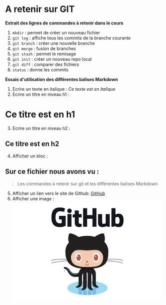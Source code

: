 # A retenir sur GIT

**Extrait  des lignes de commandes à retenir dans le cours**

1. `mkdir` : permet de créer un nouveau fichier
2. `git log` : affiche tous les commits de la branche courante
3. `git branch` : créer une nouvelle branche
4. `git merge` : fusion de branches
5. `git stash` : permet le remisage
6. `git init` : créer un nouveau repo local
7. `git diff` : comparer des fichiers
8. `status` : donne les commits

**Essais d'utilisation des différentes balises Markdown**

1. Ecrire un texte en italique : *Ce texte est en italique*
2. Ecrire un titre en niveau h1 :
# Ce titre est en h1
3. Ecrire un titre en niveau h2 :
## Ce titre est en h2
4. Afficher un bloc :
## Sur ce fichier nous avons vu :
>Les commandes à retenir sur git et les différentes balises Markdown

5. Afficher un lien vers le site de Github:
[GitHub](http://github.com)
6. Afficher une image :
![GitHub Logo](./logo.jpg)
